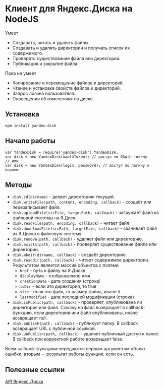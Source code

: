 # Клиент для Яндекс.Диска на NodeJS

Умеет

* Создавать, читать и удалять файлы.
* Создавать и удалять директории и получать список их содержимого.
* Проверять существование файла или директории.
* Публикация и закрытие файла.

Пока не умеет

* Копирование и перемещение файлов и директорий.
* Чтение и установка свойств файлов и директорий.
* Запрос логина пользователя.
* Оповещения об изменениях на диске.

## Установка

    npm install yandex-disk

## Начало работы

    var YandexDisk = require('yandex-disk').YandexDisk;
    var disk = new YandexDisk(oauthToken); // доступ по OAuth токену
    // или
    var disk = new YandexDisk(login, password); // доступ по логину и паролю

## Методы

* `disk.cd(dirname)` - делает директорию текущей.
* `disk.writeFile(path, content, encoding, callback)` - создаёт или перезаписывает файл.
* `disk.uploadFile(srcFile, targetPath, callback)` - загружает файл из файловой системы на Я.Диск.
* `disk.readFile(path, encoding, callback)` - читает файл.
* `disk.downloadFile(srcPath, targetFile, callback)` - скачивает файл из Я.Диска в файловую систему.
* `disk.remove(path, callback)` - удаляет файл или директорию.
* `disk.exists(path, callback)` - проверяет существование файла или директории.
* `disk.mkdir(dirname, callback)` - создаёт директорию.
* `disk.readdir(path, callback)` - читает содержимое директории. Результатом является массив объектов с полями
    * `href` - путь к файлу на Я.Диске
    * `displayName` - отображаемое имя
    * `creationDate` - дата создания (строка)
    * `isDir` - если это директория, то true
    * `size` - если это файл, то размер файла, иначе `0`
    * `lastModified` - дата последней модификации (строка)
* `disk.isPublic(path, callback)` - проверяет, опубликована ли директория или файл. Ссылку на файл возвращает в callback-функцию, если директория или файл опубликованы, иначе возвращает null.
* `disk.publish(path, callback)` - публикует папку. В callback возвращает URL с публичной ссылкой.
* `disk.unPublish(path, callback)` - удаляет публичный доступ к папке. В callback при корректной работе возвращает false.

Всем callback-функциям передаются первым аргументом объект ошибки, вторым -- результат работы функции, если он есть.

## Полезные ссылки

[API Яндекс.Диска](http://api.yandex.ru/disk/)

